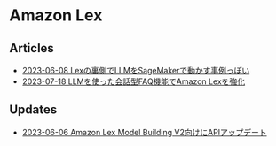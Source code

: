 # Amazon Lex

## Articles

- [2023-06-08 Lexの裏側でLLMをSageMakerで動かす事例っぽい](https://aws.amazon.com/jp/blogs/machine-learning/exploring-generative-ai-in-conversational-experiences-an-introduction-with-amazon-lex-langchain-and-sagemaker-jumpstart/)
- [2023-07-18 LLMを使った会話型FAQ機能でAmazon Lexを強化](https://aws.amazon.com/jp/blogs/machine-learning/enhance-amazon-lex-with-conversational-faq-features-using-llms/)

## Updates

- [2023-06-06 Amazon Lex Model Building V2向けにAPIアップデート](https://awsapichanges.info/archive/changes/756306-models-v2-lex.html)
